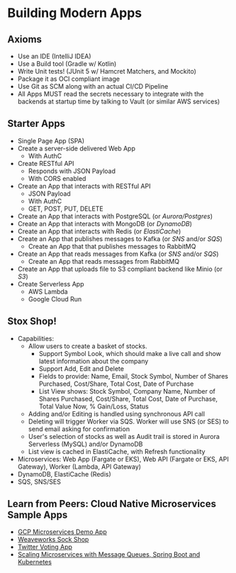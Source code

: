 # Building Modern Apps

## Axioms
- Use an IDE (IntelliJ IDEA)
- Use a Build tool (Gradle w/ Kotlin)
- Write Unit tests! (JUnit 5 w/ Hamcret Matchers, and Mockito)
- Package it as OCI compliant image
- Use Git as SCM along with an actual CI/CD Pipeline
- All Apps MUST read the secrets necessary to integrate with the backends at startup time by talking to Vault (or similar AWS services)

## Starter Apps
- Single Page App (SPA)
- Create a server-side delivered Web App
  + With AuthC
- Create RESTful API
  + Responds with JSON Payload
  + With CORS enabled
- Create an App that interacts with RESTful API
  + JSON Payload
  + With AuthC
  + GET, POST, PUT, DELETE
- Create an App that interacts with PostgreSQL (or *Aurora/Postgres*)
- Create an App that interacts with MongoDB (or *DynamoDB*)
- Create an App that interacts with Redis (or *ElastiCache*)
- Create an App that publishes messages to Kafka (or *SNS* and/or *SQS*)
  + Create an App that that publishes messages to RabbitMQ
- Create an App that reads messages from Kafka (or *SNS* and/or *SQS*)
  + Create an App that reads messages from RabbitMQ
- Create an App that uploads file to S3 compliant backend like Minio (or *S3*)
- Create Serverless App
  + AWS Lambda 
  + Google Cloud Run

## Stox Shop! 
- Capabilities:
  + Allow users to create a basket of stocks. 
    - Support Symbol Look, which should make a live call and show latest information about the company
    - Support Add, Edit and Delete
    - Fields to provide: Name, Email, Stock Symbol, Number of Shares Purchased, Cost/Share, Total Cost, Date of Purchase
    - List View shows: Stock Symbol, Company Name, Number of Shares Purchased, Cost/Share, Total Cost, Date of Purchase, Total Value Now, % Gain/Loss, Status
  + Adding and/or Editing is handled using synchronous API call
  + Deleting will trigger Worker via SQS. Worker will use SNS (or SES) to send email asking for confirmation
  + User's selection of stocks as well as Audit trail is stored in Aurora Serverless (MySQL) and/or DynamoDB
  + List view is cached in ElastiCache, with Refresh functionality
- Microservices: Web App (Fargate or EKS), Web API (Fargate or EKS, API Gateway), Worker (Lambda, API Gateway)
- DynamoDB, ElastiCache (Redis)
- SQS, SNS/SES

## Learn from Peers: Cloud Native Microservices Sample Apps
- [GCP Microservices Demo App](https://github.com/GoogleCloudPlatform/microservices-demo)
- [Weaveworks Sock Shop](https://microservices-demo.github.io/)
- [Twitter Voting App](https://github.com/dockersamples/example-voting-app)
- [Scaling Microservices with Message Queues, Spring Boot and Kubernetes](https://medium.com/hackernoon/scaling-microservices-with-message-queues-spring-boot-and-kubernetes-9ba4b0e48bdf)